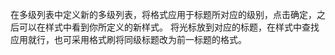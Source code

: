   在多级列表中定义新的多级列表，将格式应用于标题所对应的级别，点击确定，之后可以在样式中看到你所定义的新样式。
将光标放到对应的标题，在样式中查找应用就行，也可采用格式刷将同级标题改为前一标题的格式。
